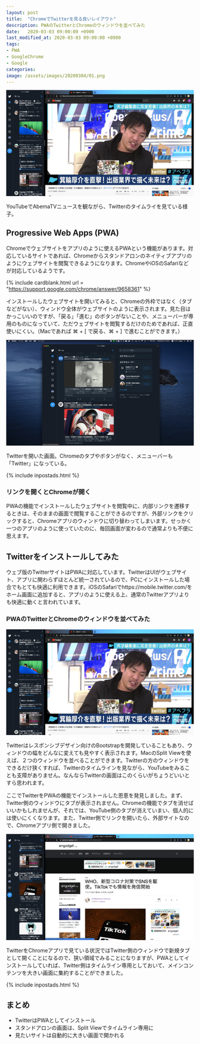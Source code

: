 ```yaml
---
layout: post
title:  "ChromeでTwitterを見る良いレイアウト"
description: PWAのTwitterとChromeのウィンドウを並べてみた
date:   2020-03-03 09:00:00 +0900
last_modified_at: 2020-03-03 09:00:00 +0900
tags:
- PWA
- GoogleChrome
- Google
categories:
image: /assets/images/20200304/01.png
---
```



![](/assets/images/20200304/01.png)

YouTubeでAbemaTVニュースを観ながら、Twitterのタイムライを見ている様子。

## Progressive Web Apps (PWA)

Chromeでウェブサイトをアプリのように使えるPWAという機能があります。対応しているサイトであれば、Chromeからスタンドアロンのネイティブアプリのようにウェブサイトを閲覧できるようになります。ChromeやiOSのSafariなどが対応しているようです。

{% include cardblank.html url = "https://support.google.com/chrome/answer/9658361" %}

インストールしたウェブサイトを開いてみると、Chromeの外枠ではなく（タブなどがない）、ウィンドウ全体がウェブサイトのように表示されます。見た目はかっこいいのですが、「戻る」「進む」のボタンがないことや、メニューバーが専用のものになっていて、ただウェブサイトを閲覧するだけのためであれば、正直使いにくい。（Macであれば  ⌘ + [ で戻る、⌘ + ] で進むことができます。）

![](/assets/images/20200304/03.png)

Twitterを開いた画面。Chromeのタブやボタンがなく、メニューバーも「Twitter」になっている。

{% include inpostads.html %}

### リンクを開くとChromeが開く

PWAの機能でインストールしたウェブサイトを閲覧中に、内部リンクを遷移するときは、そのままの画面で閲覧することができるのですが、外部リンクをクリックすると、Chromeアプリのウィンドウに切り替わってしまいます。せっかく一つのアプリのように使っていたのに、毎回画面が変わるので通常よりも不便に思えます。

## Twitterをインストールしてみた

ウェブ版のTwitterサイトはPWAに対応しています。TwitterはUIがウェブサイト、アプリに関わらずほとんど統一されているので、PCにインストールした場合でもとても快適に利用できます。iOSのSafariでhttps://mobile.twitter.com/をホーム画面に追加すると、アプリのように使える上、通常のTwitterアプリよりも快適に動くと言われています。

### PWAのTwitterとChromeのウィンドウを並べてみた

![](/assets/images/20200304/01.png)

Twitterはレスポンシブデザイン向けのBootstrapを開発していることもあり、ウィンドウの幅をどんなに変えても見やすく表示されます。MacのSplit Viewを使えば、２つのウィンドウを並べることができます。Twitterの方のウィンドウをできるだけ狭くすれば、Twitterのタイムラインを見ながら、YouTubeをみることも支障がありません。なんならTwitterの画面はこのくらいがちょうどいいとすら思われます。

ここでTwitterをPWAの機能でインストールした恩恵を発見しました。まず、Twitter側のウィンドウにタブが表示されません。Chromeの機能でタブを消せばいいかもしれませんが、それでは、YouTube側のタブが消えていまい、個人的には使いにくくなります。また、Twitter側でリンクを開いたら、外部サイトなので、Chromeアプリ側で開きました。

![](/assets/images/20200304/02.png)

TwitterをChromeアプリで見ている状況ではTwitter側のウィンドウで新規タブとして開くことになるので、狭い領域でみることになりますが、PWAとしてインストールしていれば、Twitter側はタイムライン専用としておいて、メインコンテンツを大きい画面に集約することができました。

{% include inpostads.html %}

## まとめ

- TwitterはPWAとしてインストール
- スタンドアロンの画面は、Split Viewでタイムライン専用に
- 見たいサイトは自動的に大きい画面で開かれる
